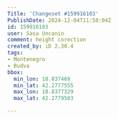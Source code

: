 ```yaml
---
Title: 'Changeset #159916103'
PublishDate: 2024-12-04T11:58:04Z
id: 159916103
user: Sasa Uncanin
comment: height corection
created_by: iD 2.30.4
tags:
- Montenegro
- Budva
bbox:
  min_lon: 18.837469
  min_lat: 42.2777555
  max_lon: 18.8377329
  max_lat: 42.2779503

---
```

